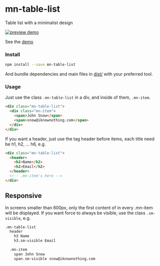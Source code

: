 # mn-table-list

Table list with a minimalist design

[![preview demo](https://raw.githubusercontent.com/minimalist-components/mn-table-list/master/sources/imgs/preview.png)](https://minimalist-components.github.io/mn-table-list/)

See the [demo](https://minimalist-components.github.io/mn-table-list/)

### Install

```sh
npm install --save mn-table-list
```

And bundle dependencies and main files in [dist/](https://github.com/minimalist-components/mn-table-list/tree/master/dist) with your preferred tool.


### Usage

Just use the class `.mn-table-list` in a div, and inside of them, `.mn-item`.

```html
<div class="mn-table-list">
  <div class="mn-item">
    <span>John Snow</span>
    <span>snow@iknownothing.com</span>
  </div>
</div>
```


If you want a header, just use the tag header before items, each title need be h1, h2, ... h6, e.g.

```html
<div class="mn-table-list">
  <header>
    <h2>Name</h2>
    <h2>Email</h2>
  </header>
  <!-- .mn-item's here -->
</div>
```


## Responsive

In screens smaller than 600px, only the first content of in every .mn-item will be displayed. If you want force to always be visible, use the class `.sm-visible`, e.g.

```html
.mn-table-list
  header
    h3 Name
    h3.sm-visible Email

  .mn-item
    span John Snow
    span.sm-visible snow@iknownothing.com
```





